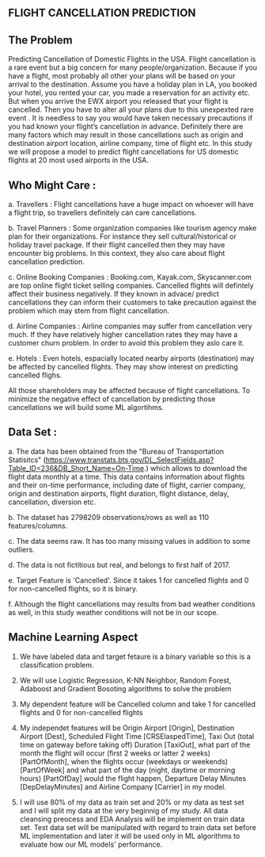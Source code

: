 ## FLIGHT CANCELLATION PREDICTION
   
## The Problem

Predicting Cancellation of Domestic Flights in the USA. Flight cancellation is a rare event but a big concern for many people/organization. Because if you have a flight, most probably all other your plans will be based on your arrival to the destination. Assume you have a holiday plan in LA, you booked your hotel, you rented your car, you made a reservation for an activity etc. But when you arrive the EWX airport you released that your flight is cancelled. Then you have to alter all your plans due to this unexpexted rare event . It is needless to say you would have taken necessary precautions if you had known your flight’s cancellation in advance. Definitely there are many factors which may result in those cancellations such as origin and destination airport location, airline company, time of flight etc. In this study we will propose a model to predict flight cancellations for US domestic flights at 20 most used airports in the USA.

## Who Might Care :

a. Travellers : Flight cancellations have a huge impact on whoever will have a flight trip, so travellers definitely can care cancellations.

b. Travel Planners : Some organization companies like tourism agency make plan for their organizations. For instance they sell cultural/historical or holiday travel package. If their flight cancelled then they may have encounter big problems. In this context, they also care about flight cancellation prediction.

c. Online Booking Companies : Booking.com, Kayak.com, Skyscanner.com are top online flight ticket selling companies. Cancelled flights will defintely affect their business negatively. If they known in advace/ predict cancellations they can inform their customers to take precaution against the problem which may stem from flight cancellation.

d. Airline Companies : Airline companies may suffer from cancellation very much. If they have relatively higher cancellation rates they may have a customer churn problem. In order to avoid this problem they aslo care it.

e. Hotels : Even hotels, espacially located nearby airports (destination) may be affected by cancelled flights. They may show interest on predicting cancelled flighs.

All those shareholders may be affected because of flight cancellations. To minimize the negative effect of cancellation by predicting those cancellations we will build some ML algortihms.

## Data Set :

a. The data has been obtained from the "Bureau of Transportation Statisitcs" (https://www.transtats.bts.gov/DL_SelectFields.asp?Table_ID=236&DB_Short_Name=On-Time.) which allows to download the flight data monthly at a time. This data contains information about flights and their on-time performance, including date of flight, carrier company, origin and destination airports, flight duration, flight distance, delay, cancellation, diversion etc.

b. The dataset has 2798209 observations/rows as well as 110 features/columns.

c. The data seems raw. It has too many missing values in addition to some outliers.

d. The data is not fictitious but real, and belongs to first half of 2017.

e. Target Feature is 'Cancelled'. Since it takes 1 for cancelled flights and 0 for non-cancelled flights, so it is binary.

f. Although the flight cancellations may results from bad weather conditions as well, in this study weather conditions will not be in our scope.

## Machine Learning Aspect

1. We have labeled data and target fetaure is a binary variable so this is a classification problem.

2. We will use Logistic Regression, K-NN Neighbor, Random Forest, Adaboost and Gradient Bosoting algorithms to solve the problem

3. My dependent feature will be Cancelled column and take 1 for cancelled flights and 0 for non-cancelled flights

4. My independet features will be Origin Airport [Origin], Destination Airport [Dest], Scheduled Flight Time [CRSElaspedTime], Taxi Out (total time on gateway before taking off) Duration [TaxiOut], what part of the month the flight will occur (first 2 weeks or latter 2 weeks) [PartOfMonth], when the flights occur (weekdays or weekends) [PartOfWeek] and what part of the day (night, daytime or morning hours) [PartOfDay] would the flight happen, Departure Delay Minutes [DepDelayMinutes] and Airline Company [Carrier] in my model.

5. I will use 80% of my data as train set and 20% or my data as test set and I will split my data at the very beginnig of my study. All data cleansing preocess and EDA Analysis will be implement on train data set. Test data set will be manipulated with regard to train data set before ML implementation and later it will be used only in ML algorithms to evaluate how our ML models' performance.
